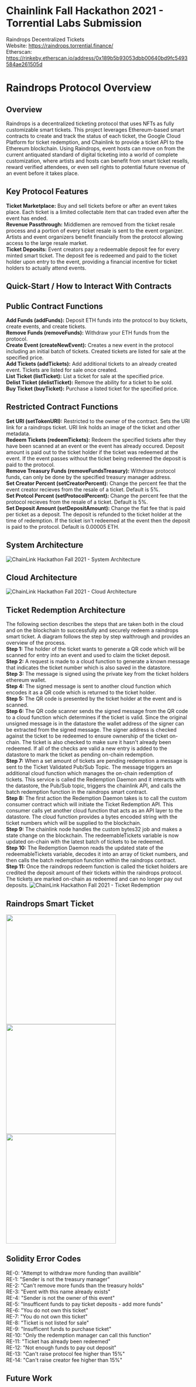 # Chainlink Fall Hackathon 2021 - Torrential Labs Submission
Raindrops Decentralized Tickets <br />
Website: https://raindrops.torrential.finance/ <br />
Etherscan: https://rinkeby.etherscan.io/address/0x189b5b93053dbb00640bd9fc5493584ae261505d <br />

# Raindrops Protocol Overview
## Overview
Raindrops is a decentralized ticketing protocol that uses NFTs as fully customizable smart tickets. This project leverages Ethereum-based smart contracts to create and track the status of each ticket, the Google Cloud Platform for ticket redemption, and Chainlink to provide a ticket API to the Ethereum blockchain. Using Raindrops, event hosts can move on from the current antiquated standard of digital ticketing into a world of complete customization, where artists and hosts can benefit from smart ticket resells, reward verified attendees, or even sell rights to potential future revenue of an event before it takes place.
## Key Protocol Features
**Ticket Marketplace:** Buy and sell tickets before or after an event takes place. Each ticket is a limited collectable item that can traded even after the event has ended. <br />
**Revenue Passthrough:** Middlemen are removed from the ticket resale process and a portion of every ticket resale is sent to the event organizer. Artists and event organizers benefit financially from the protocol allowing access to the large resale market. <br />
**Ticket Deposits:** Event creators pay a redeemable deposit fee for every minted smart ticket. The deposit fee is redeemed and paid to the ticket holder upon entry to the event, providing a financial incentive for ticket holders to actually attend events. <br />
## Quick-Start / How to Interact With Contracts
## Public Contract Functions
**Add Funds (addFunds):** Deposit ETH funds into the protocol to buy tickets, create events, and create tickets. <br />
**Remove Funds (removeFunds):** Withdraw your ETH funds from the protocol. <br />
**Create Event (createNewEvent):** Creates a new event in the protocol including an initial batch of tickets. Created tickets are listed for sale at the specified price. <br />
**Add Tickets (addTickets):** Add additional tickets to an already created event. Tickets are listed for sale once created. <br />
**List Ticket (listTicket):** List a ticket for sale at the specified price. <br />
**Delist Ticket (delistTicket):** Remove the ability for a ticket to be sold. <br />
**Buy Ticket (buyTicket):** Purchase a listed ticket for the specified price. <br />

## Restricted Contract Functions
**Set URI (setTokenURI):** Restricted to the owner of the contract. Sets the URI link for a raindrops ticket. URI link holds an image of the ticket and other metadata. <br />
**Redeem Tickets (redeemTickets):** Redeem the specified tickets after they have been scanned at an event or the event has already occured. Deposit amount is paid out to the ticket holder if the ticket was redeemed at the event. If the event passes without the ticket being redeemed the deposit is paid to the protocol. <br />
**Remove Treasury Funds (removeFundsTreasury):** Withdraw protocol funds, can only be done by the specified treasury manager address. <br />
**Set Creator Percent (setCreatorPercent):** Change the percent fee that the event creator recieves from the resale of a ticket. Default is 5%.  <br />
**Set Protcol Percent (setProtocolPercent):** Change the percent fee that the protocol recieves from the resale of a ticket. Default is 5%.  <br />
**Set Deposit Amount (setDepositAmount):** Change the flat fee that is paid per ticket as a deposit. The deposit is refunded to the ticket holder at the time of redemption. If the ticket isn't redeemed at the event then the deposit is paid to the protocol. Default is 0.00005 ETH.  <br />

## System Architecture
![ChainLink Hackathon Fall 2021 - System Architecture](https://user-images.githubusercontent.com/85575746/143173584-f68ef55a-2e51-4be7-9a49-074590353c33.png)

## Cloud Architecture
![ChainLink Hackathon Fall 2021 - Cloud Architecture](https://user-images.githubusercontent.com/85575746/143792609-34a6d827-e4cf-4841-ac9c-0e13a275733f.png)

## Ticket Redemption Architecture
The following section describes the steps that are taken both in the cloud and on the blockchain to successfully and securely redeem a raindrops smart ticket. A diagram follows the step by step walthrough and provides an overview of the process. <br/>
**Step 1:** The holder of the ticket wants to generate a QR code which will be scanned for entry into an event and used to claim the ticket deposit. <br/>
**Step 2:** A request is made to a cloud function to generate a known message that indicates the ticket number which is also saved in the datastore. <br/>
**Step 3:** The message is signed using the private key from the ticket holders ethereum wallet. <br/>
**Step 4:** The signed message is sent to another cloud function which encodes it as a QR code which is returned to the ticket holder. <br/>
**Step 5:** The QR code is presented by the ticket holder at the event and is scanned. <br/>
**Step 6:** The QR code scanner sends the signed message from the QR code to a cloud function which determines if the ticket is valid. Since the original unsigned message is in the datastore the wallet address of the signer can be extracted from the signed message. The signer address is checked against the ticket to be redeemed to ensure ownership of the ticket on-chain. The ticket is also checked to make sure it hasn't already been redeemed. If all of the checks are valid a new entry is added to the datastore to mark the ticket as pending on-chain redemption. <br/>
**Step 7:** When a set amount of tickets are pending redemption a message is sent to the Ticket Validated Pub/Sub Topic. The message triggers an additional cloud function which manages the on-chain redemption of tickets. This service is called the Redemption Daemon and it interacts with the datastore, the Pub/Sub topic, triggers the chainlink API, and calls the batch redemption function in the raindrops smart contract. <br/>
**Step 8:** The first action the Redemption Daemon takes is to call the custom consumer contract which will initiate the Ticket Redemption API. This consumer calls yet another cloud function that acts as an API layer to the datastore. The cloud function provides a bytes encoded string with the ticket numbers which will be supplied to the blockchain. <br/>
**Step 9:** The chainlink node handles the custom bytes32 job and makes a state change on the blockchain. The redeemableTickets variable is now updated on-chain with the latest batch of tickets to be redeemed. <br/>
**Step 10:** The Redemption Daemon reads the updated state of the redeemableTickets variable, decodes it into an array of ticket numbers, and then calls the batch redemption function within the raindrops contract. <br/>
**Step 11:** Once the raindrops redeem function is called the ticket holders are credited the deposit amount of their tickets within the raindrops protocol. The tickets are marked on-chain as redeemed and can no longer pay out deposits.
![ChainLink Hackathon Fall 2021 - Ticket Redemption](https://user-images.githubusercontent.com/85575746/143792624-f76c486b-ddc8-4143-9dcc-614d6215c15c.png)

## Raindrops Smart Ticket
<p float="left">
  <img src="https://user-images.githubusercontent.com/85575746/143174814-9c6f977b-9ea6-485c-8f33-d8d287dec7ba.png" width="300" >
  <img src="https://user-images.githubusercontent.com/85575746/143175786-c98f23a1-70ae-467a-90c4-16295b5c6a38.png" width="300" >
  <img src="https://user-images.githubusercontent.com/85575746/143175531-71ce4aac-9a8d-444f-9c71-af50a5dbbd71.png" width="300" >
</p>

## Solidity Error Codes
RE-0: "Attempt to withdraw more funding than availible" <br/>
RE-1: "Sender is not the treasury manager" <br/>
RE-2: "Can't remove more funds than the treasury holds" <br/>
RE-3: "Event with this name already exists" <br/>
RE-4: "Sender is not the owner of this event" <br/>
RE-5: "Insufficent funds to pay ticket deposits - add more funds" <br/>
RE-6: "You do not own this ticket" <br/>
RE-7: "You do not own this ticket" <br/>
RE-8: "Ticket is not listed for sale" <br/>
RE-9: "Insufficent funds to purchase ticket" <br/>
RE-10: "Only the redemption manager can call this function" <br/>
RE-11: "Ticket has already been redeemed" <br/>
RE-12: "Not enough funds to pay out deposit" <br/>
RE-13: "Can't raise protocol fee higher than 15%" <br/>
RE-14: "Can't raise creator fee higher than 15%"
## Future Work

